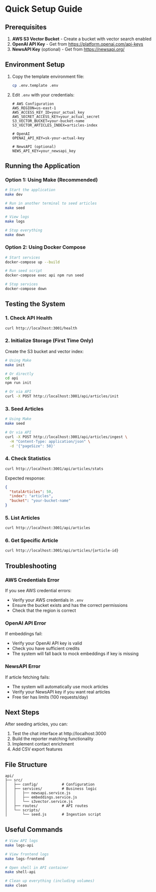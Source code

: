 # Quick Setup Guide

## Prerequisites

1. **AWS S3 Vector Bucket** - Create a bucket with vector search enabled
2. **OpenAI API Key** - Get from https://platform.openai.com/api-keys
3. **NewsAPI Key** (optional) - Get from https://newsapi.org/

## Environment Setup

1. Copy the template environment file:
   ```bash
   cp .env.template .env
   ```

2. Edit `.env` with your credentials:
   ```env
   # AWS Configuration
   AWS_REGION=us-east-1
   AWS_ACCESS_KEY_ID=your_actual_key
   AWS_SECRET_ACCESS_KEY=your_actual_secret
   S3_VECTOR_BUCKET=your-bucket-name
   S3_VECTOR_ARTICLES_INDEX=articles-index
   
   # OpenAI
   OPENAI_API_KEY=sk-your-actual-key
   
   # NewsAPI (optional)
   NEWS_API_KEY=your_newsapi_key
   ```

## Running the Application

### Option 1: Using Make (Recommended)

```bash
# Start the application
make dev

# Run in another terminal to seed articles
make seed

# View logs
make logs

# Stop everything
make down
```

### Option 2: Using Docker Compose

```bash
# Start services
docker-compose up --build

# Run seed script
docker-compose exec api npm run seed

# Stop services
docker-compose down
```

## Testing the System

### 1. Check API Health

```bash
curl http://localhost:3001/health
```

### 2. Initialize Storage (First Time Only)

Create the S3 bucket and vector index:

```bash
# Using Make
make init

# Or directly
cd api
npm run init

# Or via API
curl -X POST http://localhost:3001/api/articles/init
```

### 3. Seed Articles

```bash
# Using Make
make seed

# Or via API
curl -X POST http://localhost:3001/api/articles/ingest \
  -H "Content-Type: application/json" \
  -d '{"pageSize": 50}'
```

### 4. Check Statistics

```bash
curl http://localhost:3001/api/articles/stats
```

Expected response:
```json
{
  "totalArticles": 50,
  "index": "articles",
  "bucket": "your-bucket-name"
}
```

### 5. List Articles

```bash
curl http://localhost:3001/api/articles
```

### 6. Get Specific Article

```bash
curl http://localhost:3001/api/articles/{article-id}
```

## Troubleshooting

### AWS Credentials Error

If you see AWS credential errors:
- Verify your AWS credentials in `.env`
- Ensure the bucket exists and has the correct permissions
- Check that the region is correct

### OpenAI API Error

If embeddings fail:
- Verify your OpenAI API key is valid
- Check you have sufficient credits
- The system will fall back to mock embeddings if key is missing

### NewsAPI Error

If article fetching fails:
- The system will automatically use mock articles
- Verify your NewsAPI key if you want real articles
- Free tier has limits (100 requests/day)

## Next Steps

After seeding articles, you can:
1. Test the chat interface at http://localhost:3000
2. Build the reporter matching functionality
3. Implement contact enrichment
4. Add CSV export features

## File Structure

```
api/
├── src/
│   ├── config/           # Configuration
│   ├── services/         # Business logic
│   │   ├── newsapi.service.js
│   │   ├── embeddings.service.js
│   │   └── s3vector.service.js
│   ├── routes/           # API routes
│   └── scripts/
│       └── seed.js       # Ingestion script
```

## Useful Commands

```bash
# View API logs
make logs-api

# View frontend logs
make logs-frontend

# Open shell in API container
make shell-api

# Clean up everything (including volumes)
make clean
```

